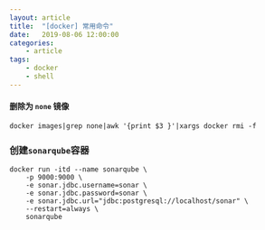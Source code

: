 ```yaml
---
layout: article
title:	"[docker] 常用命令"
date:	2019-08-06 12:00:00
categories:
    - article
tags:
    - docker
    - shell
---
```


#### 删除为 `none` 镜像

~~~shell
docker images|grep none|awk '{print $3 }'|xargs docker rmi -f
~~~

### 创建`sonarqube`容器

~~~shell
docker run -itd --name sonarqube \
    -p 9000:9000 \
    -e sonar.jdbc.username=sonar \
    -e sonar.jdbc.password=sonar \
    -e sonar.jdbc.url="jdbc:postgresql://localhost/sonar" \
    --restart=always \
    sonarqube
~~~
